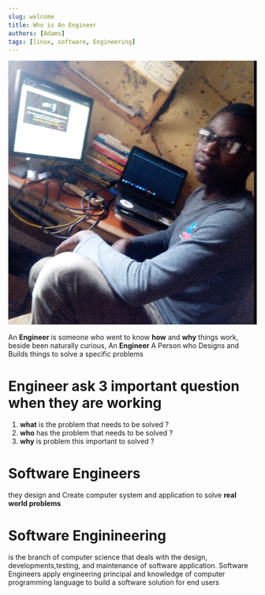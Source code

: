 ```yaml
---
slug: welcome
title: Who is An Engineer
authors: [Adams]
tags: [linux, software, Engineering]
---
```

![](engineer.png)

 An **Engineer** is someone who went to know **how** and **why** things work, beside been naturally curious, An **Engineer** A Person who Designs and Builds things to solve a specific problems
 # Engineer ask 3 important question when they are working 
 1. **what** is the problem that needs to be solved ?
 2. **who** has the problem that needs to be solved ?
 3. **why** is problem this important to solved ?    
 
 # Software Engineers 
 they design and Create computer system and application to solve **real world problems**
 # Software Enginineering 
   is the branch of computer science that deals with the design, developments,testing, and maintenance of software application.
      Software Engineers apply engineering principal and knowledge of computer programming language to build a software solution for end users
